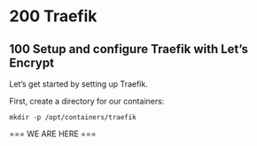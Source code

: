 # 200 Traefik

## 100 Setup and configure Traefik with Let’s Encrypt

Let’s get started by setting up Traefik.

First, create a directory for our containers:

```
mkdir -p /opt/containers/traefik
```


=== WE ARE HERE ===

